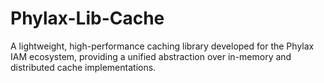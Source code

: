 
# Phylax-Lib-Cache
A lightweight, high-performance caching library developed for the Phylax IAM ecosystem, providing a unified abstraction over in-memory and distributed cache implementations.
